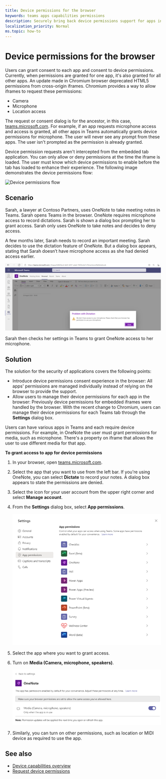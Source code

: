 ```yaml
---
title: Device permissions for the browser
keywords: teams apps capabilities permissions
description: Securely bring back device permissions support for apps in our web client
localization_priority: Normal
ms.topic: how-to
---
```


# Device permissions for the browser

Users can grant consent to each app and consent to device permissions. Currently, when permissions are granted for one app, it's also granted for all other apps. An update made in Chromium browser deprecated HTML5 permissions from cross-origin iframes. Chromium provides a way to allow iframes to request these permissions:

* Camera
* Microphone
* Location access

The request or consent dialog is for the ancestor, in this case, [teams.microsoft.com](https://teams.microsoft.com/). For example, if an app requests microphone access and access is granted, all other apps in Teams automatically grants device permissions for microphone. The user will never see any prompt from these apps. The user isn't prompted as the permission is already granted.

Device permission requests aren't intercepted from the embedded tab application. You can only allow or deny permissions at the time the iframe is loaded. The user must know which device permissions to enable before the tab has loaded to enhance their experience. The following image demonstrates the device permissions flow:


<img src="~/assets/images/tabs/devicepermissionsflowchart.png" alt="Device permissions flow" width="400"/>

## Scenario

Sarah, a lawyer at Contoso Partners, uses OneNote to take meeting notes in Teams. Sarah opens Teams in the browser. OneNote requires microphone access to record dictations. Sarah is shown a dialog box prompting her to grant access. Sarah only uses OneNote to take notes and decides to deny access.

A few months later, Sarah needs to record an important meeting. Sarah decides to use the dictation feature of OneNote. But a dialog box appears, stating that Sarah doesn’t have microphone access as she had denied access earlier.

![Permissions not available](../../assets/images/tabs/permissionsnotavailable.png)

Sarah then checks her settings in Teams to grant OneNote access to her microphone.

## Solution

The solution for the security of applications covers the following points:

* Introduce device permissions consent experience in the browser: All apps' permissions are managed individually instead of relying on the browser to provide the support.
* Allow users to manage their device permissions for each app in the browser: Previously device permissions for embedded iframes were handled by the browser. With the recent change to Chromium, users can manage their device permissions for each Teams tab through the **Settings** dialog box.

Users can have various apps in Teams and each require device permissions. For example, in OneNote the user must grant permissions for media, such as microphone. There's a property on iframe that allows the user to use different media for that app.

**To grant access to app for device permissions**

1. In your browser, open [teams.microsoft.com](https://teams.microsoft.com/).
1. Select the app that you want to use from the left bar. If you're using OneNote, you can select **Dictate** to record your notes. A dialog box appears to state the permissions are denied.
1. Select the icon for your user account from the upper right corner and select **Manage account**.
1. From the **Settings** dialog box, select **App permissions**.

    ![Settings for app permissions](../../assets/images/tabs/settingsapppermissions.png)

1. Select the app where you want to grant access.
1. Turn on **Media (Camera, microphone, speakers)**.

    ![OneNote microphone access granted](../../assets/images/tabs/onenotepermissiongranted.png)

1. Similarly, you can turn on other permissions, such as location or MIDI device as required to use the app.

## See also

* [Device capabilities overview](device-capabilities-overview.md)
* [Request device permissions](native-device-permissions.md)